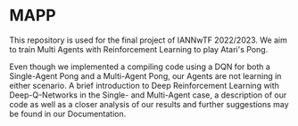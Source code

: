 # MAPP
This repository is used for the final project of IANNwTF 2022/2023. We aim to train Multi Agents with Reinforcement Learning to play Atari's Pong.

Even though we implemented a compiling code using a DQN for both a Single-Agent Pong and a Multi-Agent Pong, our Agents are not learning in either scenario. A brief introduction to Deep Reinforcement Learning with Deep-Q-Networks in the Single- and Multi-Agent case, a description of our code as well as a closer analysis of our results and further suggestions may be found in our Documentation. 
